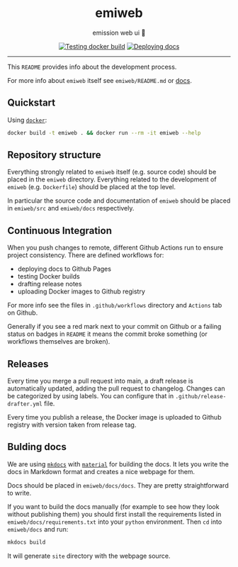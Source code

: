 <h1 align="center">emiweb</h1>

<div align="center">

emission web ui 🎤

[![Testing docker build](https://github.com/radio-aktywne/emiweb/actions/workflows/docker-build.yml/badge.svg)](https://github.com/radio-aktywne/emiweb/actions/workflows/docker-build.yml)
[![Deploying docs](https://github.com/radio-aktywne/emiweb/actions/workflows/docs.yml/badge.svg)](https://github.com/radio-aktywne/emiweb/actions/workflows/docs.yml)

</div>

---

This `README` provides info about the development process.

For more info about `emiweb` itself see `emiweb/README.md` or [docs](https://radio-aktywne.github.io/emiweb).

## Quickstart

Using [`docker`](https://docs.docker.com/get-docker/):

```sh
docker build -t emiweb . && docker run --rm -it emiweb --help
```

## Repository structure

Everything strongly related to `emiweb` itself (e.g. source code) should be placed in the `emiweb` directory.
Everything related to the development of `emiweb` (e.g. `Dockerfile`) should be placed at the top level.

In particular the source code and documentation of `emiweb` should be placed in `emiweb/src` and `emiweb/docs` respectively.

## Continuous Integration

When you push changes to remote, different Github Actions run to ensure project consistency.
There are defined workflows for:

- deploying docs to Github Pages
- testing Docker builds
- drafting release notes
- uploading Docker images to Github registry

For more info see the files in `.github/workflows` directory and `Actions` tab on Github.

Generally if you see a red mark next to your commit on Github or a failing status on badges in `README` it means the commit broke something (or workflows themselves are broken).

## Releases

Every time you merge a pull request into main, a draft release is automatically updated, adding the pull request to changelog.
Changes can be categorized by using labels. You can configure that in `.github/release-drafter.yml` file.

Every time you publish a release, the Docker image is uploaded to Github registry with version taken from release tag.

## Bulding docs

We are using [`mkdocs`](https://www.mkdocs.org) with [`material`](https://squidfunk.github.io/mkdocs-material) for building the docs.
It lets you write the docs in Markdown format and creates a nice webpage for them.

Docs should be placed in `emiweb/docs/docs`.
They are pretty straightforward to write.

If you want to build the docs manually (for example to see how they look without publishing them)
you should first install the requirements listed in `emiweb/docs/requirements.txt` into your `python` environment.
Then `cd` into `emiweb/docs` and run:

```sh
mkdocs build
```

It will generate `site` directory with the webpage source.
